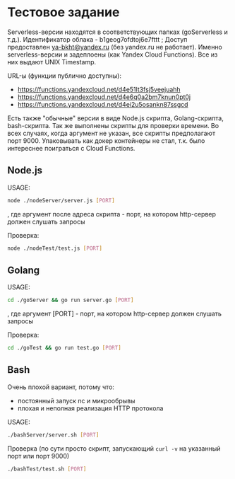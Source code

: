 # Тестовое задание

Serverless-версии находятся в соответствующих папках (goServerless и т.д.). Идентификатор облака - b1geog7ofdtoj6e7fttt ; Доступ предоставлен ya-bkht@yandex.ru (без yandex.ru не работает). Именно serverless-версии и задеплоены (как Yandex Cloud Functions). Все из них выдают UNIX Timestamp.

URL-ы (функции публично доступны):

- https://functions.yandexcloud.net/d4e51lt3fsj5veejuahh
- https://functions.yandexcloud.net/d4e6q0a2bm7knun0pt0j
- https://functions.yandexcloud.net/d4ei2u5osankn87ssgcd

Есть также "обычные" версии в виде Node.js скрипта, Golang-скрипта, bash-скрипта. Так же выполнены скрипты для проверки времени. Во всех случаях, когда аргумент не указан, все скрипты предполагают порт 9000. Упаковывать как докер контейнеры не стал, т.к. было интереснее поиграться с Cloud Functions.



## Node.js

USAGE:

```bash
node ./nodeServer/server.js [PORT]
```

, где аргумент после адреса скрипта - порт, на котором http-сервер должен слушать запросы

Проверка:

```bash
node ./nodeTest/test.js [PORT]
```

## Golang

USAGE:

```bash
cd ./goServer && go run server.go [PORT]
```

, где аргумент [PORT] - порт, на котором http-сервер должен слушать запросы

Проверка:

```bash
cd ./goTest && go run test.go [PORT]
```

## Bash

Очень плохой вариант, потому что:

- постоянный запуск nc и микрообрывы
- плохая и неполная реализация HTTP протокола

USAGE:

```bash
./bashServer/server.sh [PORT]
```

Проверка (по сути просто скрипт, запускающий `curl -v` на указанный порт или порт 9000)

```bash
./bashTest/test.sh [PORT]
```

